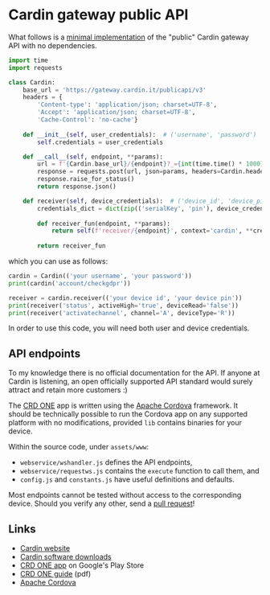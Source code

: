 # Cardin gateway public API
What follows is a [minimal implementation](https://github.com/r1cc4rdo/cardin/blob/main/cardin.py) of the "public" Cardin gateway API with no dependencies.
``` python
import time
import requests

class Cardin:    
    base_url = 'https://gateway.cardin.it/publicapi/v3'
    headers = {
        'Content-type': 'application/json; charset=UTF-8',
        'Accept': 'application/json; charset=UTF-8',
        'Cache-Control': 'no-cache'}
    
    def __init__(self, user_credentials):  # ('username', 'password')
        self.credentials = user_credentials

    def __call__(self, endpoint, **params):
        url = f'{Cardin.base_url}/{endpoint}?_={int(time.time() * 1000)}'
        response = requests.post(url, json=params, headers=Cardin.headers, auth=self.credentials, timeout=120)
        response.raise_for_status()
        return response.json()

    def receiver(self, device_credentials):  # ('device_id', 'device_pin')
        credentials_dict = dict(zip(('serialKey', 'pin'), device_credentials))
        
        def receiver_fun(endpoint, **params):
            return self(f'receiver/{endpoint}', context='cardin', **credentials_dict, **params)
        
        return receiver_fun
```
which you can use as follows:
``` python
cardin = Cardin(('your username', 'your password'))
print(cardin('account/checkgdpr'))
```
``` python
receiver = cardin.receiver(('your device id', 'your device pin'))
print(receiver('status', activeHigh='true', deviceRead='false'))
print(receiver('activatechannel', channel='A', deviceType='R'))
```
In order to use this code, you will need both user and device credentials.

## API endpoints
To my knowledge there is no official documentation for the API. If anyone at Cardin is listening, an open officially supported API standard would surely attract and retain more customers :)

The [CRD ONE](https://play.google.com/store/apps/details?id=it.cardin.cardinremotecontrol) app is written using the [Apache Cordova](https://cordova.apache.org/) framework.
It should be technically possible to run the Cordova app on any supported platform with no modifications, provided ```lib``` contains binaries for your device.

Within the source code, under ```assets/www```:
* ```webservice/wshandler.js``` defines the API endpoints,
* ```webservice/requestws.js``` contains the ```execute``` function to call them, and
* ```config.js``` and ```constants.js``` have useful definitions and defaults.

Most endpoints cannot be tested without access to the corresponding device. Should you verify any other, send a [pull request](https://github.com/r1cc4rdo/cardin/pulls)!

## Links
* [Cardin website](https://www.cardin.it)
* [Cardin software downloads](https://www.cardin.it/it/assistenza/software-download)
* [CRD ONE app](https://play.google.com/store/apps/details?id=it.cardin.cardinremotecontrol) on Google's Play Store
* [CRD ONE guide](https://gateway.cardin.it/public/files/crdone-guide.pdf) (pdf)
* [Apache Cordova](https://cordova.apache.org/)
